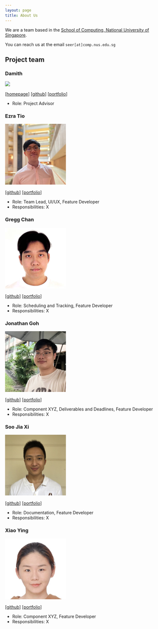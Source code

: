 ```yaml
---
layout: page
title: About Us
---
```


We are a team based in the [School of Computing, National University of Singapore](http://www.comp.nus.edu.sg).

You can reach us at the email `seer[at]comp.nus.edu.sg`

## Project team

### Damith

<img src="images/johndoe.png" width="200px">

[[homepage](http://www.comp.nus.edu.sg/~damithch)]
[[github](https://github.com/damithc)]
[[portfolio](team/johndoe.md)]

* Role: Project Advisor

### Ezra Tio

<img src="images/e1010101.png" width="200px">

[[github](https://github.com/e1010101)]
[[portfolio](team/johndoe.md)]

* Role: Team Lead, UI/UX, Feature Developer
* Responsibilities: X

### Gregg Chan

<img src="images/Hoodineee.png" width="200px">

[[github](http://github.com/Hoodineee)]
[[portfolio](team/johndoe.md)]

* Role: Scheduling and Tracking, Feature Developer
* Responsibilities: X

### Jonathan Goh

<img src="images/jgyj123.png" width="200px">

[[github](http://github.com/jgyj123)]
[[portfolio](team/johndoe.md)]

* Role: Component XYZ, Deliverables and Deadlines, Feature Developer
* Responsibilities: X

### Soo Jia Xi

<img src="images/joosxi.png" width="200px">

[[github](http://github.com/joosxi)]
[[portfolio](team/johndoe.md)]

* Role: Documentation, Feature Developer
* Responsibilities: X

### Xiao Ying

<img src="images/xiaoying1129.png" width="200px">

[[github](http://github.com/xiaoying1129)]
[[portfolio](team/johndoe.md)]

* Role: Component XYZ, Feature Developer
* Responsibilities: X
